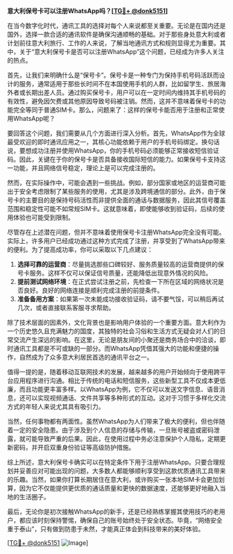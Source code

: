 **意大利保号卡可以注册WhatsApp吗？[[TG💪+ @donk5151](https://t.me/s/donk5151)]**

在当今数字化时代，通讯工具的选择对每个人来说都至关重要。无论是在国内还是国外，选择一款合适的通讯软件是确保沟通顺畅的基础。对于那些身处意大利或者计划前往意大利旅行、工作的人来说，了解当地通讯方式和规则显得尤为重要。其中，关于“意大利保号卡是否可以注册WhatsApp”这个问题，已经成为许多人关注的热点。

首先，让我们来明确什么是“保号卡”。保号卡是一种专门为保持手机号码活跃而设计的服务，通常适用于那些长时间不在本国使用手机的人群，比如留学生、旅居海外者或长期出差人员。通过购买保号卡，用户可以在一定时间内维持其手机号码的有效性，避免因欠费或其他原因导致号码被注销。然而，这并不意味着保号卡的功能完全等同于普通SIM卡。那么，问题来了：这样的保号卡能否用于注册和正常使用WhatsApp呢？

要回答这个问题，我们需要从几个方面进行深入分析。首先，WhatsApp作为全球最受欢迎的即时通讯应用之一，其核心功能依赖于用户的手机号码绑定。换句话说，要想成功注册并使用WhatsApp，你的手机号码必须能够正常接收短信验证码。因此，关键在于你的保号卡是否具备接收国际短信的能力。如果保号卡支持这一功能，并且网络信号稳定，理论上是可以完成注册的。

然而，在实际操作中，可能会遇到一些挑战。例如，部分国家或地区的运营商可能出于安全考虑限制了某些服务的使用，尤其是涉及跨境通信的部分。此外，由于保号卡的主要目的是保持号码活性而非提供全面的通话与数据服务，因此其信号覆盖范围和稳定性可能不如常规SIM卡。这就意味着，即使能够收到验证码，后续的使用体验也可能受到限制。

尽管存在上述潜在问题，但并不意味着使用保号卡注册WhatsApp完全没有可能。实际上，许多用户已经成功通过这种方式完成了注册，并享受到了WhatsApp带来的便利。为了提高成功率，你可以采取以下几点建议：

1. **选择可靠的运营商**：尽量挑选那些口碑较好、服务质量较高的运营商提供的保号卡服务。这样不仅可以保证信号质量，还能降低出现意外情况的风险。
2. **提前测试网络环境**：在正式尝试注册之前，先检查一下所在区域的网络状况是否良好。良好的网络连接是顺利完成注册的前提条件。
3. **准备备用方案**：如果第一次未能成功接收验证码，请不要气馁，可以稍后再试几次，或者直接联系客服寻求帮助。

除了技术层面的因素外，文化背景也是影响用户体验的一个重要方面。意大利作为一个历史悠久且充满魅力的国度，其独特的社会习俗和生活方式无疑会对人们的日常交流产生深远的影响。在这里，无论是朋友间的小聚还是商务场合中的洽谈，即时通讯工具都是不可或缺的一部分。而WhatsApp凭借其强大的功能和便捷的操作，自然成为了众多意大利居民首选的通讯平台之一。

值得一提的是，随着移动互联网技术的发展，越来越多的用户开始倾向于使用跨平台应用程序进行沟通。相比于传统的电话和短信服务，这些新型工具不仅成本更低廉，而且功能更丰富多样。以WhatsApp为例，它不仅可以发送文字信息、语音消息，还可以实现视频通话、文件共享等多种形式的互动。这对于习惯于多样化交流方式的年轻人来说尤其具有吸引力。

当然，任何事物都有两面性。虽然WhatsApp为人们带来了极大的便利，但也伴随着一定的安全隐患。由于涉及到个人信息的存储与传输，一旦账号被盗或密码泄露，就可能导致严重的后果。因此，在使用过程中务必注意保护个人隐私，定期更新密码，并开启双重身份验证等高级防护措施。

综上所述，意大利保号卡确实可以在特定条件下用于注册WhatsApp。只要合理规划并妥善应对可能出现的问题，大多数人都能够顺利享受到这款优质通讯工具带来的乐趣。当然，如果你打算长期居住在意大利，或许购买一张本地SIM卡会更加划算，因为它不仅能提供更优质的通话质量和更快的数据速度，还能够更好地融入当地的生活圈子。

最后，无论你是初次接触WhatsApp的新手，还是已经熟练掌握其使用技巧的老用户，都应该时刻保持警惕，确保自己的账号始终处于安全状态。毕竟，“网络安全重于泰山”，只有做到防患于未然，才能真正体会到科技带来的美好体验。

[[TG💪+ @donk5151](https://t.me/s/donk5151) ![Image](https://i.postimg.cc/rwNCRYN7/Snipaste-2025-04-30-17-27-05.png)]